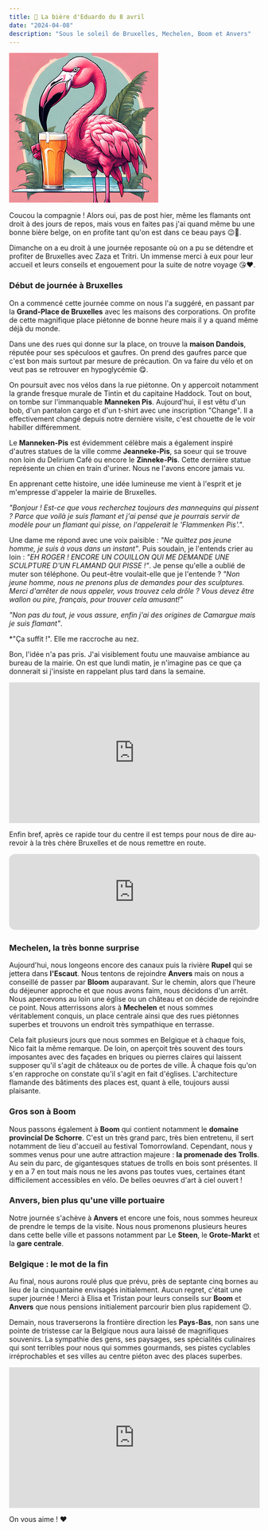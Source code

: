 ```yaml
---
title: 🍺 La bière d'Eduardo du 8 avril
date: "2024-04-08"
description: "Sous le soleil de Bruxelles, Mechelen, Boom et Anvers"
---
```


![Bière d'Eduardo](../biere_eduardo.png)

Coucou la compagnie ! Alors oui, pas de post hier, même les flamants ont droit à des jours de repos, mais vous en faites pas j'ai quand même bu une bonne bière belge, on en profite tant qu'on est dans ce beau pays 😉🍻.

Dimanche on a eu droit à une journée reposante où on a pu se détendre et profiter de Bruxelles avec Zaza et Tritri. Un immense merci à eux pour leur accueil et leurs conseils et engouement pour la suite de notre voyage 😘❤️.

### Début de journée à Bruxelles
On a commencé cette journée comme on nous l'a suggéré, en passant par la **Grand-Place de Bruxelles** avec les maisons des corporations. On profite de cette magnifique place piétonne de bonne heure mais il y a quand même déjà du monde.

Dans une des rues qui donne sur la place, on trouve la **maison Dandois**, réputée pour ses spéculoos et gaufres. On prend des gaufres parce que c'est bon mais surtout par mesure de précaution. On va faire du vélo et on veut pas se retrouver en hypoglycémie 😋.

On poursuit avec nos vélos dans la rue piétonne. On y appercoit notamment la grande fresque murale de Tintin et du capitaine Haddock. Tout on bout, on tombe sur l'immanquable **Manneken Pis**. Aujourd'hui, il est vêtu d'un bob, d'un pantalon cargo et d'un t-shirt avec une inscription "Change". Il a effectivement changé depuis notre dernière visite, c'est chouette de le voir habiller différemment.

Le **Manneken-Pis** est évidemment célèbre mais a également inspiré d'autres statues de la ville comme **Jeanneke-Pis**, sa soeur qui se trouve non loin du Delirium Café ou encore le **Zinneke-Pis**. Cette dernière statue représente un chien en train d'uriner. Nous ne l'avons encore jamais vu.

En apprenant cette histoire, une idée lumineuse me vient à l'esprit et je m'empresse d'appeler la mairie de Bruxelles.

*"Bonjour ! Est-ce que vous recherchez toujours des mannequins qui pissent ? Parce que voilà je suis flamant et j'ai pensé que je pourrais servir de modèle pour un flamant qui pisse, on l'appelerait le 'Flammenken Pis'."*.

Une dame me répond avec une voix paisible : *"Ne quittez pas jeune homme, je suis à vous dans un instant"*. Puis soudain, je l'entends crier au loin : *"EH ROGER ! ENCORE UN COUILLON QUI ME DEMANDE UNE SCULPTURE D'UN FLAMAND QUI PISSE !"*. Je pense qu'elle a oublié de muter son téléphone. Ou peut-être voulait-elle que je l'entende ? *"Non jeune homme, nous ne prenons plus de demandes pour des sculptures. Merci d'arrêter de nous appeler, vous trouvez cela drôle ? Vous devez être wallon ou pire, français, pour trouver cela amusant!"*

*"Non pas du tout, je vous assure, enfin j'ai des origines de Camargue mais je suis flamant"*. 

*"Ça suffit !". Elle me raccroche au nez.

Bon, l'idée n'a pas pris. J'ai visiblement foutu une mauvaise ambiance au bureau de la mairie. On est que lundi matin, je n'imagine pas ce que ça donnerait si j'insiste en rappelant plus tard dans la semaine.

<div style="width: 100%; height: 0; position: relative; padding-bottom: 56%;"><iframe src="https://giphy.com/embed/EPcvhM28ER9XW" style="top: 0; left: 0; width: 100%; height: 100%; position: absolute; border: 0;" allowfullscreen scrolling="no" allow="encrypted-media;" class="giphy-embed"></iframe></div>

Enfin bref, après ce rapide tour du centre il est temps pour nous de dire au-revoir à la très chère Bruxelles et de nous remettre en route.

<iframe style="border-radius:12px" src="https://open.spotify.com/embed/track/1HuAR7RyNWQq6vHwOFHWqx?utm_source=generator" width="100%" height="152" frameBorder="0" allow="autoplay; clipboard-write; encrypted-media; picture-in-picture" loading="lazy"></iframe>

### Mechelen, la très bonne surprise 
Aujourd'hui, nous longeons encore des canaux puis la rivière **Rupel** qui se jettera dans **l'Escaut**. Nous tentons de rejoindre **Anvers** mais on nous a conseillé de passer par **Bloom** auparavant. Sur le chemin, alors que l'heure du déjeuner approche et que nous avons faim, nous décidons d'un arrêt. Nous apercevons au loin une église ou un château et on décide de rejoindre ce point. Nous atterrissons alors à **Mechelen** et nous sommes véritablement conquis, un place centrale ainsi que des rues piétonnes superbes et trouvons un endroit très sympathique en terrasse.

Cela fait plusieurs jours que nous sommes en Belgique et à chaque fois, Nico fait la même remarque. De loin, on aperçoit très souvent des tours imposantes avec des façades en briques ou pierres claires qui laissent supposer qu'il s'agit de châteaux ou de portes de ville. À chaque fois qu'on s'en rapproche on constate qu'il s'agit en fait d'églises. L'architecture flamande des bâtiments des places est, quant à elle, toujours aussi plaisante.


### Gros son à Boom

Nous passons également à **Boom** qui contient notamment le **domaine provincial De Schorre**. C'est un très grand parc, très bien entretenu, il sert notamment de lieu d'accueil au festival Tomorrowland. Cependant, nous y sommes venus pour une autre attraction majeure : **la promenade des Trolls**. Au sein du parc, de gigantesques statues de trolls en bois sont présentes. Il y en a 7 en tout mais nous ne les avons pas toutes vues, certaines étant difficilement accessibles en vélo. De belles oeuvres d'art à ciel ouvert ! 

### Anvers, bien plus qu'une ville portuaire

Notre journée s'achève à **Anvers** et encore une fois, nous sommes heureux de prendre le temps de la visite. Nous nous promenons plusieurs heures dans cette belle ville et passons notamment par Le **Steen**, le **Grote-Markt** et la **gare centrale**.

### Belgique : le mot de la fin

Au final, nous aurons roulé plus que prévu, près de septante cinq bornes au lieu de la cinquantaine envisagés initialement. Aucun regret, c'était une super journée ! Merci à Elisa et Tristan pour leurs conseils sur **Boom** et **Anvers** que nous pensions initialement parcourir bien plus rapidement 😉.

Demain, nous traverserons la frontière direction les **Pays-Bas**, non sans une pointe de tristesse car la Belgique nous aura laissé de magnifiques souvenirs. La sympathie des gens, ses paysages, ses spécialités culinaires qui sont terribles pour nous qui sommes gourmands, ses pistes cyclables irréprochables et ses villes au centre piéton avec des places superbes. 

<div style="width: 100%; height: 0; position: relative; padding-bottom: 56%;"><iframe src="https://giphy.com/embed/Z6f7vzq3iP6Mw" style="top: 0; left: 0; width: 100%; height: 100%; position: absolute; border: 0;" allowfullscreen scrolling="no" allow="encrypted-media;" class="giphy-embed"></iframe></div>


On vous aime ! ❤️